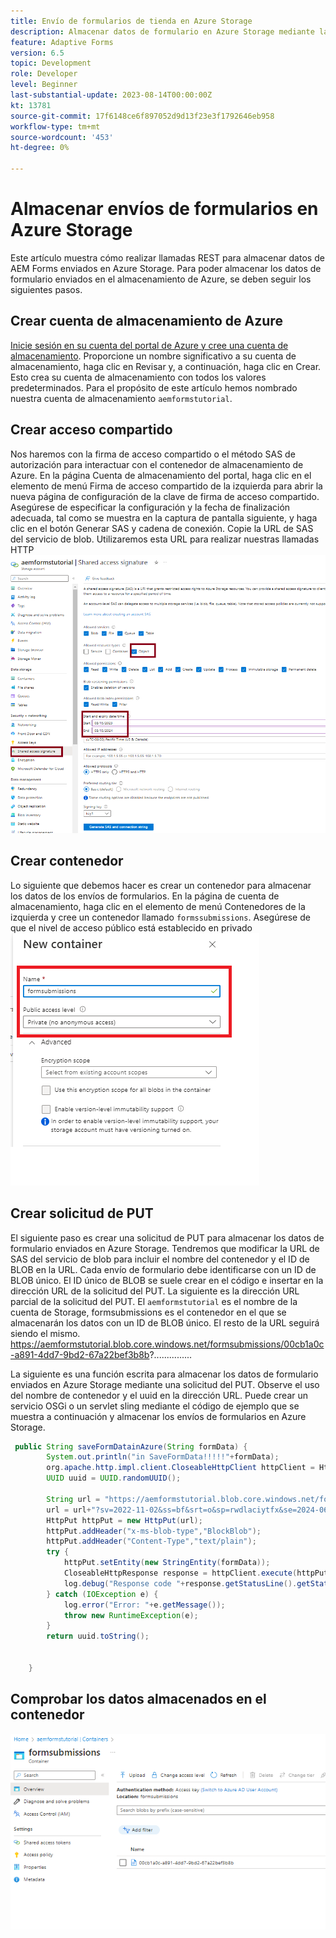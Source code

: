 ```yaml
---
title: Envío de formularios de tienda en Azure Storage
description: Almacenar datos de formulario en Azure Storage mediante la API de REST
feature: Adaptive Forms
version: 6.5
topic: Development
role: Developer
level: Beginner
last-substantial-update: 2023-08-14T00:00:00Z
kt: 13781
source-git-commit: 17f6148ce6f897052d9d13f23e3f1792646eb958
workflow-type: tm+mt
source-wordcount: '453'
ht-degree: 0%

---
```


# Almacenar envíos de formularios en Azure Storage

Este artículo muestra cómo realizar llamadas REST para almacenar datos de AEM Forms enviados en Azure Storage.
Para poder almacenar los datos de formulario enviados en el almacenamiento de Azure, se deben seguir los siguientes pasos.

## Crear cuenta de almacenamiento de Azure

[Inicie sesión en su cuenta del portal de Azure y cree una cuenta de almacenamiento](https://learn.microsoft.com/en-us/azure/storage/common/storage-account-create?tabs=azure-portal#create-a-storage-account-1). Proporcione un nombre significativo a su cuenta de almacenamiento, haga clic en Revisar y, a continuación, haga clic en Crear. Esto crea su cuenta de almacenamiento con todos los valores predeterminados. Para el propósito de este artículo hemos nombrado nuestra cuenta de almacenamiento `aemformstutorial`.

## Crear acceso compartido

Nos haremos con la firma de acceso compartido o el método SAS de autorización para interactuar con el contenedor de almacenamiento de Azure.
En la página Cuenta de almacenamiento del portal, haga clic en el elemento de menú Firma de acceso compartido de la izquierda para abrir la nueva página de configuración de la clave de firma de acceso compartido. Asegúrese de especificar la configuración y la fecha de finalización adecuada, tal como se muestra en la captura de pantalla siguiente, y haga clic en el botón Generar SAS y cadena de conexión. Copie la URL de SAS del servicio de blob. Utilizaremos esta URL para realizar nuestras llamadas HTTP
![shared-access-keys](./assets/shared-access-signature.png)

## Crear contenedor

Lo siguiente que debemos hacer es crear un contenedor para almacenar los datos de los envíos de formularios.
En la página de cuenta de almacenamiento, haga clic en el elemento de menú Contenedores de la izquierda y cree un contenedor llamado `formssubmissions`. Asegúrese de que el nivel de acceso público está establecido en privado
![contenedor](./assets/new-container.png)

## Crear solicitud de PUT

El siguiente paso es crear una solicitud de PUT para almacenar los datos de formulario enviados en Azure Storage. Tendremos que modificar la URL de SAS del servicio de blob para incluir el nombre del contenedor y el ID de BLOB en la URL. Cada envío de formulario debe identificarse con un ID de BLOB único. El ID único de BLOB se suele crear en el código e insertar en la dirección URL de la solicitud del PUT.
La siguiente es la dirección URL parcial de la solicitud del PUT. El `aemformstutorial` es el nombre de la cuenta de Storage, formsubmissions es el contenedor en el que se almacenarán los datos con un ID de BLOB único. El resto de la URL seguirá siendo el mismo.
https://aemformstutorial.blob.core.windows.net/formsubmissions/00cb1a0c-a891-4dd7-9bd2-67a22bef3b8b?...............

La siguiente es una función escrita para almacenar los datos de formulario enviados en Azure Storage mediante una solicitud del PUT. Observe el uso del nombre de contenedor y el uuid en la dirección URL. Puede crear un servicio OSGi o un servlet sling mediante el código de ejemplo que se muestra a continuación y almacenar los envíos de formularios en Azure Storage.

```java
 public String saveFormDatainAzure(String formData) {
        System.out.println("in SaveFormData!!!!!"+formData);
        org.apache.http.impl.client.CloseableHttpClient httpClient = HttpClientBuilder.create().build();
        UUID uuid = UUID.randomUUID();
        
        String url = "https://aemformstutorial.blob.core.windows.net/formsubmissions/"+uuid.toString();
        url = url+"?sv=2022-11-02&ss=bf&srt=o&sp=rwdlaciytfx&se=2024-06-28T00:42:59Z&st=2023-06-27T16:42:59Z&spr=https&sig=v1MR%2FJuhEledioturDFRTd9e2fIDVSGJuAiUt6wNlkLA%3D";
        HttpPut httpPut = new HttpPut(url);
        httpPut.addHeader("x-ms-blob-type","BlockBlob");
        httpPut.addHeader("Content-Type","text/plain");
        try {
            httpPut.setEntity(new StringEntity(formData));
            CloseableHttpResponse response = httpClient.execute(httpPut);
            log.debug("Response code "+response.getStatusLine().getStatusCode());
        } catch (IOException e) {
            log.error("Error: "+e.getMessage());
            throw new RuntimeException(e);
        }
        return uuid.toString();


    }
```

## Comprobar los datos almacenados en el contenedor

![form-data-in-container](./assets/form-data-in-container.png)





